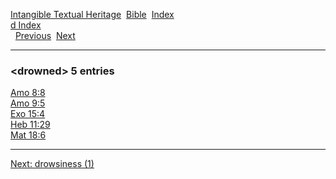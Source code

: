 [Intangible Textual Heritage](../../index)  [Bible](../index) 
[Index](index)   
[d Index](_d_)  
  [Previous](c03415)  [Next](c03417) 

------------------------------------------------------------------------

### &lt;drowned&gt; 5 entries

[Amo 8:8](../kjv/amo008.htm#008)  
[Amo 9:5](../kjv/amo009.htm#005)  
[Exo 15:4](../kjv/exo015.htm#004)  
[Heb 11:29](../kjv/heb011.htm#029)  
[Mat 18:6](../kjv/mat018.htm#006)  

------------------------------------------------------------------------

[Next: drowsiness (1)](c03417)
